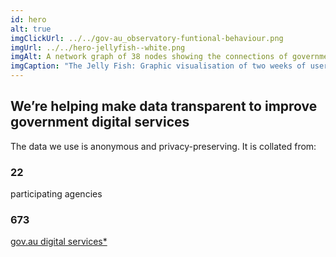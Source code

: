 ```yaml
---
id: hero
alt: true
imgClickUrl: ../../gov-au_observatory-funtional-behaviour.png
imgUrl: ../../hero-jellyfish--white.png
imgAlt: A network graph of 38 nodes showing the connections of government web sites and services.
imgCaption: "The Jelly Fish: Graphic visualisation of two weeks of user traffic across 38 gov.au websites from May 2019."
---
```


## We’re helping make data transparent to improve government digital services

The data we use is anonymous and privacy-preserving. It is collated from:

<h3 class = "au-display-xl mt-hero" > 22 </h3>
participating agencies

<h3 class = "au-display-xl mt-hero"> 673 </h3>  
<a href = "#tracking-info"> gov.au digital services* </a>

